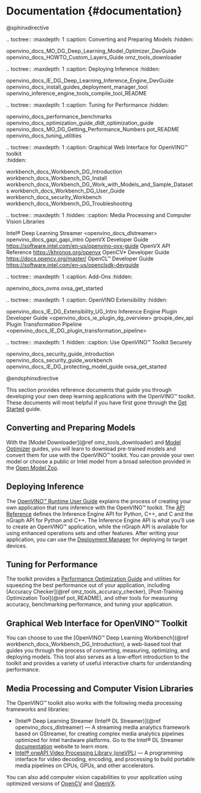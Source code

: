 # Documentation {#documentation}

@sphinxdirective

.. toctree::
   :maxdepth: 1
   :caption: Converting and Preparing Models
   :hidden:

   openvino_docs_MO_DG_Deep_Learning_Model_Optimizer_DevGuide
   openvino_docs_HOWTO_Custom_Layers_Guide
   omz_tools_downloader


.. toctree::
   :maxdepth: 1
   :caption: Deploying Inference
   :hidden:

   openvino_docs_IE_DG_Deep_Learning_Inference_Engine_DevGuide
   openvino_docs_install_guides_deployment_manager_tool
   openvino_inference_engine_tools_compile_tool_README


.. toctree::
   :maxdepth: 1
   :caption: Tuning for Performance
   :hidden:

   openvino_docs_performance_benchmarks
   openvino_docs_optimization_guide_dldt_optimization_guide
   openvino_docs_MO_DG_Getting_Performance_Numbers
   pot_README
   openvino_docs_tuning_utilities


.. toctree::
   :maxdepth: 1
   :caption: Graphical Web Interface for OpenVINO™ toolkit  
   :hidden:

   workbench_docs_Workbench_DG_Introduction
   workbench_docs_Workbench_DG_Install
   workbench_docs_Workbench_DG_Work_with_Models_and_Sample_Datasets
   workbench_docs_Workbench_DG_User_Guide
   workbench_docs_security_Workbench
   workbench_docs_Workbench_DG_Troubleshooting

.. toctree::
   :maxdepth: 1
   :hidden:
   :caption: Media Processing and Computer Vision Libraries

   Intel® Deep Learning Streamer <openvino_docs_dlstreamer>
   openvino_docs_gapi_gapi_intro
   OpenVX Developer Guide <https://software.intel.com/en-us/openvino-ovx-guide>
   OpenVX API Reference <https://khronos.org/openvx>
   OpenCV* Developer Guide <https://docs.opencv.org/master/>
   OpenCL™ Developer Guide <https://software.intel.com/en-us/openclsdk-devguide>   

.. toctree::
   :maxdepth: 1
   :caption: Add-Ons
   :hidden:

   openvino_docs_ovms
   ovsa_get_started

.. toctree::
   :maxdepth: 1
   :caption: OpenVINO Extensibility
   :hidden:

   openvino_docs_IE_DG_Extensibility_UG_Intro
   Inference Engine Plugin Developer Guide <openvino_docs_ie_plugin_dg_overview>
   groupie_dev_api
   Plugin Transformation Pipeline <openvino_docs_IE_DG_plugin_transformation_pipeline>
   
.. toctree::
   :maxdepth: 1
   :hidden:
   :caption: Use OpenVINO™ Toolkit Securely
   
   openvino_docs_security_guide_introduction
   openvino_docs_security_guide_workbench
   openvino_docs_IE_DG_protecting_model_guide
   ovsa_get_started

@endsphinxdirective

This section provides reference documents that guide you through developing your own deep learning applications with the OpenVINO™ toolkit. These documents will most helpful if you have first gone through the [Get Started](get_started.md) guide.

## Converting and Preparing Models
With the [Model Downloader](@ref omz_tools_downloader) and [Model Optimizer](MO_DG/Deep_Learning_Model_Optimizer_DevGuide.md) guides, you will learn to download pre-trained models and convert them for use with the OpenVINO™ toolkit. You can provide your own model or choose a public or Intel model from a broad selection provided in the [Open Model Zoo](model_zoo.md).

## Deploying Inference
The [OpenVINO™ Runtime User Guide](OV_Runtime_UG/Deep_Learning_Inference_Engine_DevGuide.md) explains the process of creating your own application that runs inference with the OpenVINO™ toolkit. The [API Reference](./api_references.html) defines the Inference Engine API for Python, C++, and C and the nGraph API for Python and C++. The Inference Engine API is what you'll use to create an OpenVINO™ application, while the nGraph API is available for using enhanced operations sets and other features. After writing your application, you can use the [Deployment Manager](install_guides/deployment-manager-tool.md) for deploying to target devices.

## Tuning for Performance
The toolkit provides a [Performance Optimization Guide](optimization_guide/dldt_optimization_guide.md) and utilities for squeezing the best performance out of your application, including [Accuracy Checker](@ref omz_tools_accuracy_checker), [Post-Training Optimization Tool](@ref pot_README), and other tools for measuring accuracy, benchmarking performance, and tuning your application.

## Graphical Web Interface for OpenVINO™ Toolkit
You can choose to use the [OpenVINO™ Deep Learning Workbench](@ref workbench_docs_Workbench_DG_Introduction), a web-based tool that guides you through the process of converting, measuring, optimizing, and deploying models. This tool also serves as a low-effort introduction to the toolkit and provides a variety of useful interactive charts for understanding performance.

## Media Processing and Computer Vision Libraries

The OpenVINO™ toolkit also works with the following media processing frameworks and libraries:

* [Intel® Deep Learning Streamer (Intel® DL Streamer)](@ref openvino_docs_dlstreamer) — A streaming media analytics framework based on GStreamer, for creating complex media analytics pipelines optimized for Intel hardware platforms. Go to the Intel® DL Streamer [documentation](https://dlstreamer.github.io/) website to learn more.
* [Intel® oneAPI Video Processing Library (oneVPL)](https://www.intel.com/content/www/us/en/develop/documentation/oneapi-programming-guide/top/api-based-programming/intel-oneapi-video-processing-library-onevpl.html) — A programming interface for video decoding, encoding, and processing to build portable media pipelines on CPUs, GPUs, and other accelerators.

You can also add computer vision capabilities to your application using optimized versions of [OpenCV](https://opencv.org/) and [OpenVX](https://khronos.org/openvx).

